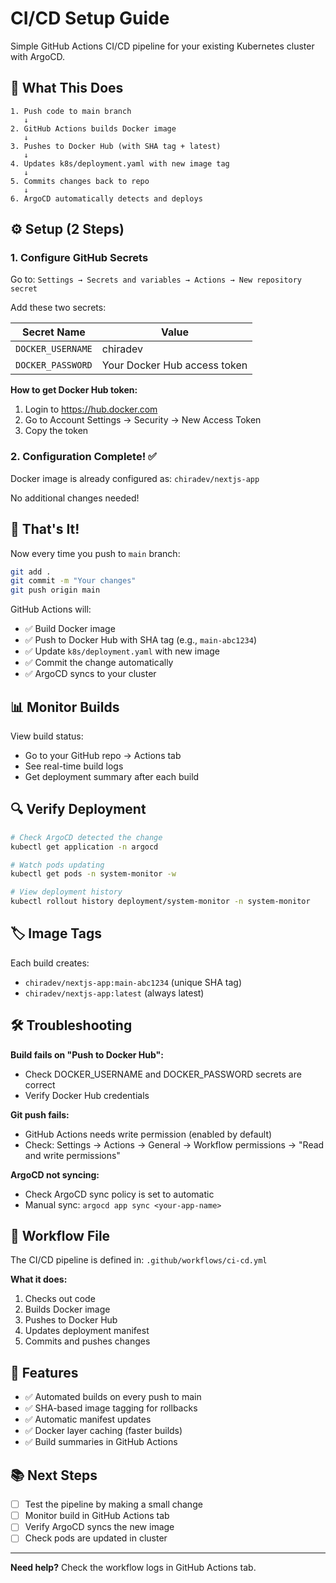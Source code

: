 # CI/CD Setup Guide

Simple GitHub Actions CI/CD pipeline for your existing Kubernetes cluster with ArgoCD.

## 🎯 What This Does

```
1. Push code to main branch
   ↓
2. GitHub Actions builds Docker image
   ↓
3. Pushes to Docker Hub (with SHA tag + latest)
   ↓
4. Updates k8s/deployment.yaml with new image tag
   ↓
5. Commits changes back to repo
   ↓
6. ArgoCD automatically detects and deploys
```

## ⚙️ Setup (2 Steps)

### 1. Configure GitHub Secrets

Go to: `Settings → Secrets and variables → Actions → New repository secret`

Add these two secrets:

| Secret Name | Value |
|------------|-------|
| `DOCKER_USERNAME` | chiradev |
| `DOCKER_PASSWORD` | Your Docker Hub access token |

**How to get Docker Hub token:**
1. Login to https://hub.docker.com
2. Go to Account Settings → Security → New Access Token
3. Copy the token

### 2. Configuration Complete! ✅

Docker image is already configured as: `chiradev/nextjs-app`

No additional changes needed!

## 🚀 That's It!

Now every time you push to `main` branch:

```bash
git add .
git commit -m "Your changes"
git push origin main
```

GitHub Actions will:
- ✅ Build Docker image
- ✅ Push to Docker Hub with SHA tag (e.g., `main-abc1234`)
- ✅ Update `k8s/deployment.yaml` with new image
- ✅ Commit the change automatically
- ✅ ArgoCD syncs to your cluster

## 📊 Monitor Builds

View build status:
- Go to your GitHub repo → Actions tab
- See real-time build logs
- Get deployment summary after each build

## 🔍 Verify Deployment

```bash
# Check ArgoCD detected the change
kubectl get application -n argocd

# Watch pods updating
kubectl get pods -n system-monitor -w

# View deployment history
kubectl rollout history deployment/system-monitor -n system-monitor
```

## 🏷️ Image Tags

Each build creates:
- `chiradev/nextjs-app:main-abc1234` (unique SHA tag)
- `chiradev/nextjs-app:latest` (always latest)

## 🛠️ Troubleshooting

**Build fails on "Push to Docker Hub":**
- Check DOCKER_USERNAME and DOCKER_PASSWORD secrets are correct
- Verify Docker Hub credentials

**Git push fails:**
- GitHub Actions needs write permission (enabled by default)
- Check: Settings → Actions → General → Workflow permissions → "Read and write permissions"

**ArgoCD not syncing:**
- Check ArgoCD sync policy is set to automatic
- Manual sync: `argocd app sync <your-app-name>`

## 📝 Workflow File

The CI/CD pipeline is defined in: `.github/workflows/ci-cd.yml`

**What it does:**
1. Checks out code
2. Builds Docker image
3. Pushes to Docker Hub
4. Updates deployment manifest
5. Commits and pushes changes

## 🎁 Features

- ✅ Automated builds on every push to main
- ✅ SHA-based image tagging for rollbacks
- ✅ Automatic manifest updates
- ✅ Docker layer caching (faster builds)
- ✅ Build summaries in GitHub Actions

## 📚 Next Steps

- [ ] Test the pipeline by making a small change
- [ ] Monitor build in GitHub Actions tab
- [ ] Verify ArgoCD syncs the new image
- [ ] Check pods are updated in cluster

---

**Need help?** Check the workflow logs in GitHub Actions tab.
